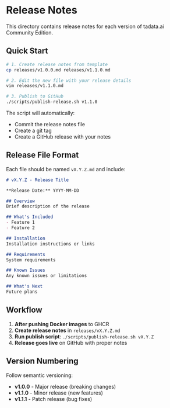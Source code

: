 # Release Notes

This directory contains release notes for each version of tadata.ai Community Edition.

## Quick Start

```bash
# 1. Create release notes from template
cp releases/v1.0.0.md releases/v1.1.0.md

# 2. Edit the new file with your release details
vim releases/v1.1.0.md

# 3. Publish to GitHub
./scripts/publish-release.sh v1.1.0
```

The script will automatically:
- Commit the release notes file
- Create a git tag
- Create a GitHub release with your notes

## Release File Format

Each file should be named `vX.Y.Z.md` and include:

```markdown
# vX.Y.Z - Release Title

**Release Date:** YYYY-MM-DD

## Overview
Brief description of the release

## What's Included
- Feature 1
- Feature 2

## Installation
Installation instructions or links

## Requirements
System requirements

## Known Issues
Any known issues or limitations

## What's Next
Future plans
```

## Workflow

1. **After pushing Docker images** to GHCR
2. **Create release notes** in `releases/vX.Y.Z.md`
3. **Run publish script**: `./scripts/publish-release.sh vX.Y.Z`
4. **Release goes live** on GitHub with proper notes

## Version Numbering

Follow semantic versioning:
- **v1.0.0** - Major release (breaking changes)
- **v1.1.0** - Minor release (new features)
- **v1.1.1** - Patch release (bug fixes)
